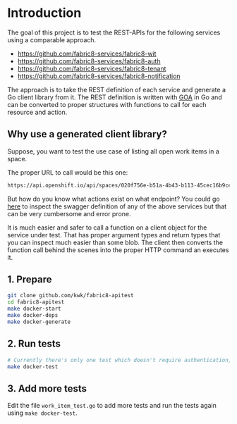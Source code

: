 # Introduction

The goal of this project is to test the REST-APIs for the following services
using a comparable approach.

* https://github.com/fabric8-services/fabric8-wit
* https://github.com/fabric8-services/fabric8-auth
* https://github.com/fabric8-services/fabric8-tenant
* https://github.com/fabric8-services/fabric8-notification

The approach is to take the REST definition of each service and generate a Go
client library from it. The REST definition is written with
[GOA](https://goa.design/) in Go and can be converted to proper structures with
functions to call for each resource and action.

## Why use a generated client library?

Suppose, you want to test the use case of listing all open work items in a
space.

The proper URL to call would be this one:

```sh
https://api.openshift.io/api/spaces/020f756e-b51a-4b43-b113-45cec16b9ce9/workitems?filter%5Bworkitemstate%5D=open
```

But how do you know what actions exist on what endpoint? You could go
[here](http://swagger.goa.design/?url=fabric8-services/fabric8-wit/design) to
inspect the swagger definition of any of the above services but that can be very
cumbersome and error prone.

It is much easier and safer to call a function on a client object for the
service under test. That has proper argument types and return types that you can
inspect much easier than some blob. The client then converts the function call
behind the scenes into the proper HTTP command an executes it.


## 1. Prepare

```sh
git clone github.com/kwk/fabric8-apitest
cd fabric8-apitest
make docker-start
make docker-deps
make docker-generate
```

## 2. Run tests

```sh
# Currently there's only one test which doesn't require authentication, so you can just run it
make docker-test
```
## 3. Add more tests

Edit the file `work_item_test.go` to add more tests and run the tests again using `make docker-test`.